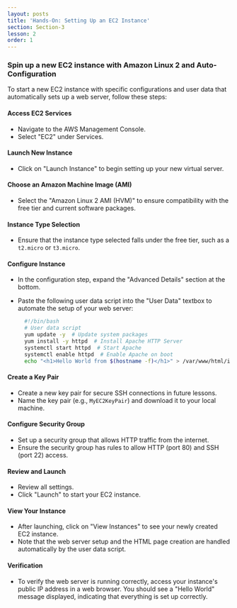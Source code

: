 ```yaml
---
layout: posts
title: 'Hands-On: Setting Up an EC2 Instance'
section: Section-3
lesson: 2
order: 1
---
```


### Spin up a new EC2 instance with Amazon Linux 2 and Auto-Configuration

To start a new EC2 instance with specific configurations and user data that automatically sets up a web server, follow these steps:

#### **Access EC2 Services**

- Navigate to the AWS Management Console.
- Select "EC2" under Services.

<!-- pagebreak -->

#### **Launch New Instance**

- Click on "Launch Instance" to begin setting up your new virtual server.

<!-- pagebreak -->

#### **Choose an Amazon Machine Image (AMI)**

- Select the "Amazon Linux 2 AMI (HVM)" to ensure compatibility with the free tier and current software packages.

<!-- pagebreak -->

#### **Instance Type Selection**

- Ensure that the instance type selected falls under the free tier, such as a `t2.micro` or `t3.micro`.

<!-- pagebreak -->

#### **Configure Instance**

- In the configuration step, expand the "Advanced Details" section at the bottom.
- Paste the following user data script into the "User Data" textbox to automate the setup of your web server:

  ```bash
    #!/bin/bash
    # User data script
    yum update -y  # Update system packages
    yum install -y httpd  # Install Apache HTTP Server
    systemctl start httpd  # Start Apache
    systemctl enable httpd  # Enable Apache on boot
    echo "<h1>Hello World from $(hostname -f)</h1>" > /var/www/html/index.html
  ```

<!-- pagebreak -->

#### **Create a Key Pair**

- Create a new key pair for secure SSH connections in future lessons.
- Name the key pair (e.g., `MyEC2KeyPair`) and download it to your local machine.

<!-- pagebreak -->

#### **Configure Security Group**

- Set up a security group that allows HTTP traffic from the internet.
- Ensure the security group has rules to allow HTTP (port 80) and SSH (port 22) access.

<!-- pagebreak -->

#### **Review and Launch**

- Review all settings.
- Click "Launch" to start your EC2 instance.

<!-- pagebreak -->

#### **View Your Instance**

- After launching, click on "View Instances" to see your newly created EC2 instance.
- Note that the web server setup and the HTML page creation are handled automatically by the user data script.

<!-- pagebreak -->

#### Verification

- To verify the web server is running correctly, access your instance's public IP address in a web browser. You should see a "Hello World" message displayed, indicating that everything is set up correctly.
